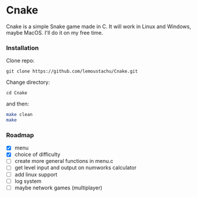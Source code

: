 # Cnake
Cnake is a simple Snake game made in C. It will work in Linux and Windows, maybe MacOS. I'll do it on my free time.

### Installation

Clone repo:
```shell
git clone https://github.com/lemoustachu/Cnake.git
```

Change directory:
```shell
cd Cnake
```

and then:
```bash
make clean
make
```

### Roadmap

- [x] menu
- [x] choice of difficulty
- [ ] create more general functions in menu.c
- [ ] get level input and output on numworks calculator
- [ ] add linux support
- [ ] log system
- [ ] maybe network games (multiplayer)
